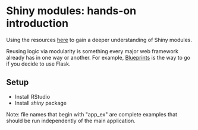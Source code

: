 # Shiny modules: hands-on introduction 
Using the resources [here](https://github.com/garrettgman/webinars/tree/master/19-Understanding-modules)
to gain a deeper understanding of Shiny modules.

Reusing logic via modularity is something every major web framework already has 
in one way or another. For example, [Blueprints](http://flask.pocoo.org/docs/0.12/blueprints/)
is the way to go if you decide to use Flask.


## Setup
 - Install RStudio
 - Install _shiny_ package

Note: file names that begin with "app_ex" are complete examples that
should be run independently of the main application.